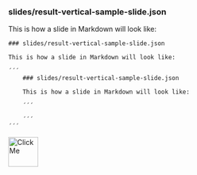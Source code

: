 ### slides/result-vertical-sample-slide.json

This is how a slide in Markdown will look like:

```
### slides/result-vertical-sample-slide.json

This is how a slide in Markdown will look like:

´´´
    ### slides/result-vertical-sample-slide.json

    This is how a slide in Markdown will look like:

    ´´´

    ´´´
´´´
```
<div>
    <img src='../resources/button.png' alt='Click Me' onMouseOver='im(this, "../resources/buttono.png")' onMouseOut='im(this, "../resources/button.png")' onClick='playNew()' style="width:60px;" />
</div>
